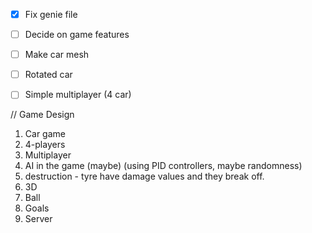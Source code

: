 - [x] Fix genie file
- [ ] Decide on game features
- [ ] Make car mesh
- [ ] Rotated car
- [ ] Simple multiplayer (4 car)


// Game Design

1. Car game
2. 4-players
3. Multiplayer
4. AI in the game (maybe) (using PID controllers, maybe randomness)
5. destruction - tyre have damage values and they break off.
6. 3D
7. Ball
8. Goals
9. Server

